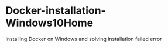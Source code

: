 # Docker-installation-Windows10Home
Installing Docker on Windows and solving installation failed error
